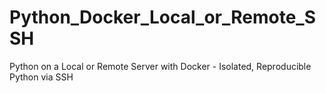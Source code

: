 # Python_Docker_Local_or_Remote_SSH
Python on a Local or Remote Server with Docker - Isolated, Reproducible Python via SSH
